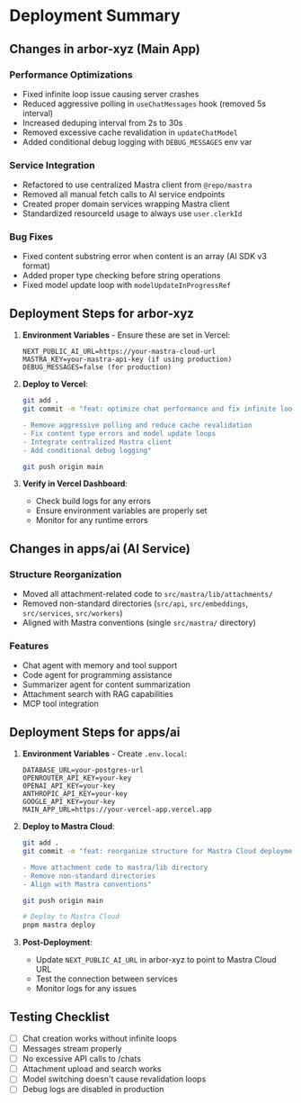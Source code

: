 # Deployment Summary

## Changes in arbor-xyz (Main App)

### Performance Optimizations
- Fixed infinite loop issue causing server crashes
- Reduced aggressive polling in `useChatMessages` hook (removed 5s interval)
- Increased deduping interval from 2s to 30s
- Removed excessive cache revalidation in `updateChatModel`
- Added conditional debug logging with `DEBUG_MESSAGES` env var

### Service Integration
- Refactored to use centralized Mastra client from `@repo/mastra`
- Removed all manual fetch calls to AI service endpoints
- Created proper domain services wrapping Mastra client
- Standardized resourceId usage to always use `user.clerkId`

### Bug Fixes
- Fixed content substring error when content is an array (AI SDK v3 format)
- Added proper type checking before string operations
- Fixed model update loop with `modelUpdateInProgressRef`

## Deployment Steps for arbor-xyz

1. **Environment Variables** - Ensure these are set in Vercel:
   ```
   NEXT_PUBLIC_AI_URL=https://your-mastra-cloud-url
   MASTRA_KEY=your-mastra-api-key (if using production)
   DEBUG_MESSAGES=false (for production)
   ```

2. **Deploy to Vercel**:
   ```bash
   git add .
   git commit -m "feat: optimize chat performance and fix infinite loop issues

   - Remove aggressive polling and reduce cache revalidation
   - Fix content type errors and model update loops
   - Integrate centralized Mastra client
   - Add conditional debug logging"
   
   git push origin main
   ```

3. **Verify in Vercel Dashboard**:
   - Check build logs for any errors
   - Ensure environment variables are properly set
   - Monitor for any runtime errors

## Changes in apps/ai (AI Service)

### Structure Reorganization
- Moved all attachment-related code to `src/mastra/lib/attachments/`
- Removed non-standard directories (`src/api`, `src/embeddings`, `src/services`, `src/workers`)
- Aligned with Mastra conventions (single `src/mastra/` directory)

### Features
- Chat agent with memory and tool support
- Code agent for programming assistance
- Summarizer agent for content summarization
- Attachment search with RAG capabilities
- MCP tool integration

## Deployment Steps for apps/ai

1. **Environment Variables** - Create `.env.local`:
   ```
   DATABASE_URL=your-postgres-url
   OPENROUTER_API_KEY=your-key
   OPENAI_API_KEY=your-key
   ANTHROPIC_API_KEY=your-key
   GOOGLE_API_KEY=your-key
   MAIN_APP_URL=https://your-vercel-app.vercel.app
   ```

2. **Deploy to Mastra Cloud**:
   ```bash
   git add .
   git commit -m "feat: reorganize structure for Mastra Cloud deployment

   - Move attachment code to mastra/lib directory
   - Remove non-standard directories
   - Align with Mastra conventions"
   
   git push origin main
   
   # Deploy to Mastra Cloud
   pnpm mastra deploy
   ```

3. **Post-Deployment**:
   - Update `NEXT_PUBLIC_AI_URL` in arbor-xyz to point to Mastra Cloud URL
   - Test the connection between services
   - Monitor logs for any issues

## Testing Checklist

- [ ] Chat creation works without infinite loops
- [ ] Messages stream properly
- [ ] No excessive API calls to /chats
- [ ] Attachment upload and search works
- [ ] Model switching doesn't cause revalidation loops
- [ ] Debug logs are disabled in production